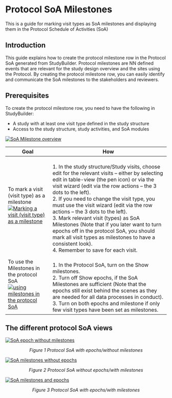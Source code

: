# Protocol SoA Milestones

This is a guide for marking visit types as SoA milestones and displaying them in the Protocol Schedule of Activities (SoA)

## Introduction

This guide explains how to create the protocol milestone row in the Protocol SoA generated from StudyBuilder. 
Protocol milestones are NN defined events that are relevant for the study design overview and the sites using the Protocol. 
By creating the protocol milestone row, you can easily identify and communicate the SoA milestones to the stakeholders and reviewers.

## Prerequisites

To create the protocol milestone row, you need to have the following in StudyBuilder:
 - A study with at least one visit type defined in the study structure
 - Access to the study structure, study activities, and SoA modules

[![SoA Milestone overview](~@source/images/user_guides/soa_milestone_row_1.png)](../../../images/user_guides/soa_milestone_row_1.png)

Goal | How
-- | --
To mark a visit (visit type)  as a milestone <br> [![Marking a visit (visit type) as a milestone](~@source/images/user_guides/soa_milestone_row_2.png)](../../../images/user_guides/soa_milestone_row_2.png) | <br>1. In the study structure/Study visits, choose edit for the relevant visits – either by selecting edit in table-view (the pen icon) or via the visit wizard (edit via the row actions – the 3 dots to the left).<br>2. If you need to change the visit type, you must use the visit wizard (edit via the row actions – the 3 dots to the left).<br>3. Mark relevant visit (types) as SoA Milestones (Note that if you later want to turn epochs off in the protocol SoA, you should mark all visit types as milestones to have a consistent look).<br>4. Remember to save for each visit.
To use the Milestones in the protocol SoA <br> [![using milestones in the protocol SoA](~@source/images/user_guides/soa_milestone_row_3.png)](../../../images/user_guides/soa_milestone_row_3.png) | <br>1. In the Protocol SoA, turn on the Show milestones.<br>2. Turn off Show epochs, if the SoA Milestones are sufficient (Note that the epochs still exist behind the scenes as they are needed for all data processes in conduct).<br>3. Turn on both epochs and milestone if only few visit types have been set as milestones.

## The different protocol SoA views

[![SoA epoch without milestones](~@source/images/user_guides/soa_milestone_row_4.png)](../../../images/user_guides/soa_milestone_row_4.png)
*<p style="text-align: center;">Figure 1 Protocol SoA with epochs/without milestones</p>*

[![SoA milestones without epochs ](~@source/images/user_guides/soa_milestone_row_5.png)](../../../images/user_guides/soa_milestone_row_5.png)
*<p style="text-align: center;">Figure 2 Protocol SoA without epochs/with milestones</p>*

[![SoA milestones and epochs](~@source/images/user_guides/soa_milestone_row_6.png)](../../../images/user_guides/soa_milestone_row_6.png)
*<p style="text-align: center;">Figure 3 Protocol SoA with epochs/with milestones</p>*

